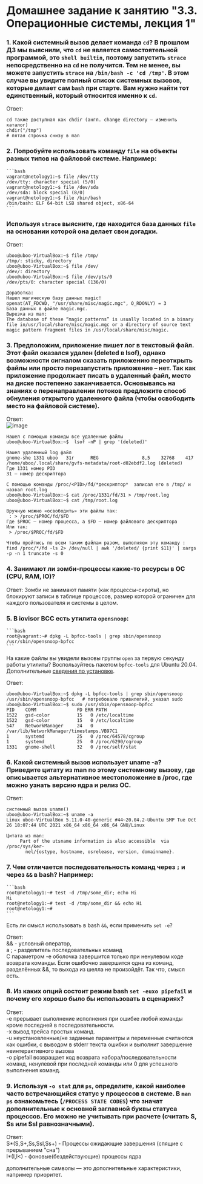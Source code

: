 # Домашнее задание к занятию "3.3. Операционные системы, лекция 1"

### 1. Какой системный вызов делает команда `cd`? В прошлом ДЗ мы выяснили, что `cd` не является самостоятельной  программой, это `shell builtin`, поэтому запустить `strace` непосредственно на `cd` не получится. Тем не менее, вы можете запустить `strace` на `/bin/bash -c 'cd /tmp'`. В этом случае вы увидите полный список системных вызовов, которые делает сам `bash` при старте. Вам нужно найти тот единственный, который относится именно к `cd`.

Ответ:
```
cd также доступная как chdir (англ. change directory — изменить каталог) 
chdir("/tmp")  
# пятая строчка снизу в man
```
### 2. Попробуйте использовать команду `file` на объекты разных типов на файловой системе. Например:
    ```bash
    vagrant@netology1:~$ file /dev/tty
    /dev/tty: character special (5/0)
    vagrant@netology1:~$ file /dev/sda
    /dev/sda: block special (8/0)
    vagrant@netology1:~$ file /bin/bash
    /bin/bash: ELF 64-bit LSB shared object, x86-64
    ```
### Используя `strace` выясните, где находится база данных `file` на основании которой она делает свои догадки.

Ответ:<br /> 
```
uboo@uboo-VirtualBox:~$ file /tmp/
/tmp/: sticky, directory
uboo@uboo-VirtualBox:~$ file /dev/
/dev/: directory
uboo@uboo-VirtualBox:~$ file /dev/pts/0
/dev/pts/0: character special (136/0)

Доработка:
Нашел магическую базу данных magic!
openat(AT_FDCWD, "/usr/share/misc/magic.mgc", O_RDONLY) = 3
База данных в файле magic.mgc.
Вырезка из man:
The database of these “magic patterns” is usually located in a binary file in/usr/local/share/misc/magic.mgc or a directory of source text magic pattern fragment files in /usr/local/share/misc/magic.
 ```  
### 3. Предположим, приложение пишет лог в текстовый файл. Этот файл оказался удален (deleted в lsof), однако возможности сигналом сказать приложению переоткрыть файлы или просто перезапустить приложение – нет. Так как приложение продолжает писать в удаленный файл, место на диске постепенно заканчивается. Основываясь на знаниях о перенаправлении потоков предложите способ обнуления открытого удаленного файла (чтобы освободить место на файловой системе).

Ответ:<br />
 ![image](https://user-images.githubusercontent.com/35838789/142710588-5fdcca9d-cf33-490c-8431-d3230cc52c51.png)
```
Нашел с помощью команды все удаленные файлы
uboo@uboo-VirtualBox:~$  lsof -nP | grep '(deleted)'

Нашел удаленный log файл 
gnome-she 1331 uboo   31r      REG                8,5    32768    417 /home/uboo/.local/share/gvfs-metadata/root-d02ebdf2.log (deleted)
Где 1331 номер PID 
31 – номер дескриптора

С помощью команды /proc/<PID>/fd/*дескриптор*  записал его в /tmp/ и назвал root.log
uboo@uboo-VirtualBox:~$ cat /proc/1331/fd/31 > /tmp/root.log
uboo@uboo-VirtualBox:~$ cat /tmp/root.log

Вручную можно «освободить» эти файлы так:
 : > /proc/$PROC/fd/$FD
Где $PROC — номер процесса, а $FD — номер файлового дескриптора
Или так:
 > /proc/$PROC/fd/$FD

Чтобы пройтись по всем таким файлам разом, выполняем эту команду :
find /proc/*/fd -ls 2> /dev/null | awk '/deleted/ {print $11}' | xargs -p -n 1 truncate -s 0
```

### 4. Занимают ли зомби-процессы какие-то ресурсы в ОС (CPU, RAM, IO)?

Ответ: 
Зомби не занимают памяти (как процессы-сироты), но блокируют записи в таблице процессов, размер которой ограничен для каждого пользователя и системы в целом.

### 5. В iovisor BCC есть утилита `opensnoop`:
    ```bash
    root@vagrant:~# dpkg -L bpfcc-tools | grep sbin/opensnoop
    /usr/sbin/opensnoop-bpfcc
    ```
 На какие файлы вы увидели вызовы группы `open` за первую секунду работы утилиты? Воспользуйтесь пакетом `bpfcc-tools` для Ubuntu 20.04. Дополнительные [сведения по установке](https://github.com/iovisor/bcc/blob/master/INSTALL.md).
    
Ответ:
```
uboo@uboo-VirtualBox:~$ dpkg -L bpfcc-tools | grep sbin/opensnoop
/usr/sbin/opensnoop-bpfcc   # потребовало привилегий, указал sudo
uboo@uboo-VirtualBox:~$ sudo /usr/sbin/opensnoop-bpfcc
PID    COMM               FD ERR PATH
1522   gsd-color          15   0 /etc/localtime
1522   gsd-color          15   0 /etc/localtime
547    NetworkManager     24   0 /var/lib/NetworkManager/timestamps.VB97C1
1      systemd            25   0 /proc/64578/cgroup
1      systemd            25   0 /proc/6290/cgroup
1331   gnome-shell        32   0 /proc/self/stat
```

### 6.	Какой системный вызов использует uname -a? Приведите цитату из man по этому системному вызову, где описывается альтернативное местоположение в /proc, где можно узнать версию ядра и релиз ОС.

Ответ:
```
системный вызов uname()
uboo@uboo-VirtualBox:~$ uname -a
Linux uboo-VirtualBox 5.11.0-40-generic #44~20.04.2-Ubuntu SMP Tue Oct 26 18:07:44 UTC 2021 x86_64 x86_64 x86_64 GNU/Linux

Цитата из man:
     Part of the utsname information is also accessible  via  /proc/sys/ker‐
       nel/{ostype, hostname, osrelease, version, domainname}.
``` 

### 7. Чем отличается последовательность команд через `;` и через `&&` в bash? Например:
    ```bash
    root@netology1:~# test -d /tmp/some_dir; echo Hi
    Hi
    root@netology1:~# test -d /tmp/some_dir && echo Hi
    root@netology1:~#
    ```
Есть ли смысл использовать в bash `&&`, если применить `set -e`?

Ответ:<br />
&& -  условный оператор,<br /> 
а ;  - разделитель последовательных команд<br /> 
С параметром -e оболочка завершится только при ненулевом коде возврата команды. Если ошибочно завершится одна из команд, разделённых &&, то выхода из шелла не произойдёт. Так что, смысл есть.

### 8. Из каких опций состоит режим bash `set -euxo pipefail` и почему его хорошо было бы использовать в сценариях?

Ответ:<br />
-e прерывает выполнение исполнения при ошибке любой команды кроме последней в последовательности.<br /> 
-x вывод трейса простых команд.<br /> 
-u неустановленные/не заданные параметры и переменные считаются как ошибки, с выводом в stderr текста ошибки и выполнит завершение неинтерактивного вызова<br />
-o pipefail возвращает код возврата набора/последовательности команд, ненулевой при последней команды или 0 для успешного выполнения команд.<br />

### 9. Используя `-o stat` для `ps`, определите, какой наиболее часто встречающийся статус у процессов в системе. В `man ps` ознакомьтесь (`/PROCESS STATE CODES`) что значат дополнительные к основной заглавной буквы статуса процессов. Его можно не учитывать при расчете (считать S, Ss или Ssl равнозначными).

Ответ:<br /> 
S*(S,S+,Ss,Ssl,Ss+) - Процессы ожидающие завершения (спящие с прерыванием "сна")<br /> 
I*(I,I<) - фоновые(бездействующие) процессы ядра<br /> 

дополнительные символы — это дополнительные характеристики, например приоритет.<br /> 
